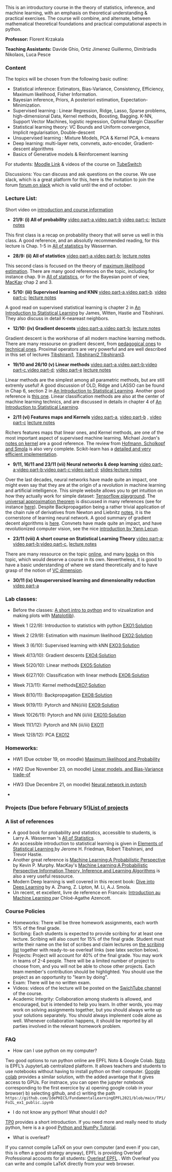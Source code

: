 This is an introductory course in the theory of statistics, inference, and machine learning, with an emphasis on theoretical understanding & practical exercises. The course will combine, and alternate, between mathematical theoretical foundations and practical computational aspects in python.

**Professor:** Florent Krzakala

**Teaching Assistants:** Davide Ghio, Ortiz Jimenez Guillermo,  Dimitriadis Nikolaos, Luca Pesce

### Content
The topics will be chosen from the following basic outline:

- Statistical inference: Estimators, Bias-Variance, Consistency, Efficiency, Maximum likelihood, Fisher Information.
- Bayesian inference, Priors, A posteriori estimation, Expectation-Minimization.
- Supervised learning : Linear Regression, Ridge, Lasso, Sparse problems, high-dimensional Data, Kernel methods, Boosting, Bagging. K-NN, Support Vector Machines, logistic regression, Optimal Margin Classifier
- Statistical learning theory: VC Bounds and Uniform convergence, Implicit regularisation, Double-descent
- Unsupervised learning : Mixture Models, PCA & Kernel PCA, k-means
- Deep learning: multi-layer nets, convnets, auto-encoder, Gradient-descent algorithms
- Basics of Generative models & Reinforcement learning


For students: [Moodle Link](https://moodle.epfl.ch/course/view.php?id=16783) & videos of the course on [TubeSwitch](https://tube.switch.ch/channels/P21dFjFlzG)

Discussions: You can discuss and ask questions on the course. We use slack, which is a great platform for this, here is the invitation to join the forum [forum on slack](https://join.slack.com/t/lecturee411-2021/shared_invite/zt-wctokqj5-Gsk8mp790JmMjDakedJArA) which is valid until the end of october.


### Lecture List:

Short video on [introduction and course information](https://tube.switch.ch/videos/OtMpZ1csbC)

* **21/9: (i) All of probability** [video part-a](https://tube.switch.ch/videos/O5cTqs2NT7),[video part-b](https://tube.switch.ch/videos/9GNFirFjRw) [video part-c](https://tube.switch.ch/videos/hg4GoRppXj); [lecture notes](https://www.overleaf.com/1222519813bdjmdjmjjpbx)
 
This first class is a recap on probability theory that will serve us well in this class. A good reference, and an absolutly recommended reading, for this lecture is Chap. 1-5 in [All of statistics](http://egrcc.github.io/docs/math/all-of-statistics.pdf) by Wasserman. 

* **28/9: (ii) All of statistics** [video part-a](https://tube.switch.ch/videos/B3r56XLIvj),[video part-b](https://tube.switch.ch/videos/BpUsMuh7p3); [lecture notes](https://www.overleaf.com/2917916729ycfdqnyjhbzp)

This second class is focused on the theory of [maximum likelihood estimation](https://en.wikipedia.org/wiki/Maximum_likelihood_estimation). There are many good references on the topic, including for instance chap. 9 in [All of statistics](http://egrcc.github.io/docs/math/all-of-statistics.pdf), or for the Bayesian point of view, [MacKay](http://www.inference.org.uk/itprnn/book.pdf) chap 2 and 3.

* **5/10: (iii) Supervised learning and KNN** [video part-a](https://tube.switch.ch/videos/y0T46zQ8Uz),[video part-b](https://tube.switch.ch/videos/WPxmNebck8). [video part-c](https://tube.switch.ch/videos/kiCjZ4fytL); [lecture notes](https://www.overleaf.com/7116425623ttfcnbvcncmt)

A good read on supervised statistical learning is chapter 2 in [An Introduction to Statistical Learning](https://www.statlearning.com/) by James, Witten, Hastie and Tibshirani. They also discuss in detail K-neareast neighbors.

* **12/10: (iv) Gradient descents**  [video part-a](https://tube.switch.ch/videos/ymhYGS5FBp),[video part-b](https://tube.switch.ch/videos/Uty6vSGfg2); [lecture notes](https://www.overleaf.com/7338629352qxyrtrjtsvnc) 

Gradient descent is the workhorse of all modern machine learning methods. There are many ressourse on gradient descent, from [pedagogical ones](https://ruder.io/optimizing-gradient-descent/) to [technical ones](https://gowerrobert.github.io/pdf/M2_statistique_optimisation/grad_conv.pdf). Proximal operators are very powerful and are well described in this set of lectures [Tibshirani1](https://www.stat.cmu.edu/~ryantibs/convexopt/lectures/grad-descent.pdf), [Tibshirani2](https://www.stat.cmu.edu/~ryantibs/convexopt/lectures/subgrad.pdf),[Tibshirani3](https://www.stat.cmu.edu/~ryantibs/convexopt/lectures/prox-grad.pdf).

* **19/10 and 26/10 (v) Linear methods** [video part-a](https://tube.switch.ch/videos/Uty6vSGfg2),[video part-b](https://tube.switch.ch/videos/GKTjPNui5i);[video part-c](https://tube.switch.ch/videos/qBtMeqUMOc),[video part-d](https://tube.switch.ch/videos/zO13qoBH8o); [video part-e](https://tube.switch.ch/videos/MzXSD93VPv)  [lecture notes](https://www.overleaf.com/project/616057accbec194c682a91d9) 

Linear methods are the simplest among all parametric methods, but are still extremly useful! A good discussion of OLD, Ridge and LASSO can be found in Chap 6, section 2 in [An Introduction to Statistical Learning](https://www.statlearning.com/). Another good reference is [this one](https://www.whitman.edu/documents/Academics/Mathematics/DeVine.pdf). Linear classification methods are also at the center of machine learning technics, and are discussed in details in chapter 4 of [An Introduction to Statistical Learning](https://www.statlearning.com/).

* **2/11 (vi) Features maps and Kernels**  [video part-a](https://tube.switch.ch/videos/MzXSD93VPv), [video part-b](https://tube.switch.ch/videos/Ds7TOUPDdf) , [video part-c](https://tube.switch.ch/videos/jI8tvckQ6v)  [lecture notes](https://www.overleaf.com/6449339267zqgbjzscxrtx) 

Richers features maps that linear ones, and Kernel methods, are one of the most important aspect of supervised machine learning. Michael Jordan's [notes on kernel](https://people.eecs.berkeley.edu/~jordan/kernels/0521813972c02_p25-46.pdf) are a good reference. The review from [Hofmann,  Scholkopf and Smola](https://arxiv.org/pdf/math/0701907.pdf) is also very complete. Scikit-learn has a [detailed and very efficient implementation](https://scikit-learn.org/stable/modules/kernel_approximation.html).

* **9/11, 16/11 and 23/11 (vii) Neural networks & deep learning**  [video part-a](https://tube.switch.ch/videos/h3MKqCh2FF);[video part-b](https://tube.switch.ch/videos/uzguAAyGwg);[video part-c](https://tube.switch.ch/videos/V8FuDNuazR);[video part-d](https://tube.switch.ch/videos/fqNb3ieuW4); [slides](https://github.com/IdePHICS/FundamentalLearningEPFL2021/blob/main/WrittenNotes/NeuralNets-lec.pdf);[lecture notes](https://www.overleaf.com/4275199117yvpktswnmhqy) 

Over the last decades, neural networks have made quite an impact, one might even say that they are at the origin of a revolution in machine learning and artificial intelligence.  This simple website allows you to get intuition on how they actually work for simple dataset: [Tensorflow playground](https://playground.tensorflow.org). The [universal approximation theorem](https://en.wikipedia.org/wiki/Universal_approximation_theorem) is discussed in many references (see for instance [here](https://ai.stackexchange.com/questions/13317/where-can-i-find-the-proof-of-the-universal-approximation-theorem/13319)). Despite Backpropagation being a rather trivial application of the chain rule of derivatives from Newton and Liebnitz [notes](https://cs.stanford.edu/~quocle/tutorial1.pdf), it is the cornerstone of learning neural network. A good summary of gradient decent algorithms is [here](https://ruder.io/optimizing-gradient-descent/). Convnets have made quite an impact, and have revolutionized computer vision, see the nice [introduction by Yann Lecun](https://www.youtube.com/watch?v=LrUYRwAJXKM).

* **23/11 (viii) A short course on Statistical Learning Theory** [video part-a](https://tube.switch.ch/videos/fqNb3ieuW4); [video part-b](https://tube.switch.ch/videos/3vDhFXNap1);[video part-c](https://tube.switch.ch/videos/E9DZLlnu2I), [lecture notes](https://www.overleaf.com/read/vwnfvnbwqznk) 

There are many ressource on the topic [online](https://ocw.mit.edu/courses/sloan-school-of-management/15-097-prediction-machine-learning-and-statistics-spring-2012/lecture-notes/MIT15_097S12_lec14.pdf), and many [books](https://www.cs.huji.ac.il/~shais/UnderstandingMachineLearning/understanding-machine-learning-theory-algorithms.pdf) on this topic, which would deserve a course in its own. Nevertheless, it is good to have a basic understanding of where we stand theoretically and to have grasp of the notion of [VC dimension](https://en.wikipedia.org/wiki/Vapnik%E2%80%93Chervonenkis_dimension).

* **30/11 (ix) Unsuperversised learning and dimensionality reduction** [video part-a](https://tube.switch.ch/videos/crPaz78a9R)

### Lab classes:

* Before the classes: [A short intro to python](TP0/Intro%20to%20Python.ipynb) and to vizualization and making plots with [Matplotlib](TP0/Visualization.ipynb)).

* Week 1 (22/9): Introduction to statistics with python [EXO1](https://github.com/IdePHICS/FundamentalLearningEPFL2021/blob/main/TP1/FoIL_ex1_public.ipynb);[Solution](https://github.com/IdePHICS/FundamentalLearningEPFL2021/blob/main/TP1/solution/FoIL_ex1_solved.ipynb)

* Week 2 (29/9): Estimation with maximum likelihood [EXO2](https://github.com/IdePHICS/FundamentalLearningEPFL2021/blob/main/TP2/FoIL_ex2_public.ipynb);[Solution](https://github.com/IdePHICS/FundamentalLearningEPFL2021/blob/main/TP2/solution/FoIL_ex2_solved.ipynb)

* Week 3 (6/10): Supervised learning with kNN [EXO3](https://github.com/IdePHICS/FundamentalLearningEPFL2021/blob/main/TP3/TP3_FoIL_public.ipynb);[Solution](https://github.com/IdePHICS/FundamentalLearningEPFL2021/blob/main/TP3/Solution/FoIL_TP3_solved.ipynb)

* Week 4(13/10): Gradient descents [EXO4](https://github.com/IdePHICS/FundamentalLearningEPFL2021/blob/main/TP4/FoIL_ex4_public.ipynb);[Solution](https://github.com/IdePHICS/FundamentalLearningEPFL2021/blob/main/TP4/solution/FoIL_ex4_solved.ipynb)

* Week 5(20/10): Linear methods [EXO5](https://github.com/IdePHICS/FundamentalLearningEPFL2021/blob/main/TP5/FoIL_ex5_public.ipynb);[Solution](https://github.com/IdePHICS/FundamentalLearningEPFL2021/blob/main/TP5/solution/FoIL_ex5_solved.ipynb)

* Week 6(27/10): Classification with linear methods [EXO6](https://github.com/IdePHICS/FundamentalLearningEPFL2021/blob/main/TP6/FoIL_TP6.ipynb);[Solution](https://github.com/IdePHICS/FundamentalLearningEPFL2021/blob/main/TP6/Solution/FoIL_TP6_solved.ipynb)

* Week 7(3/11): Kernel methods[EXO7](https://github.com/IdePHICS/FundamentalLearningEPFL2021/tree/main/TP7);[Solution](https://github.com/IdePHICS/FundamentalLearningEPFL2021/blob/main/TP7/Solution/FoIL_TP7_solved.ipynb)

* Week 8(10/11): Backpropagation [EXO8](https://github.com/IdePHICS/FundamentalLearningEPFL2021/tree/main/TP8);[Solution](https://github.com/IdePHICS/FundamentalLearningEPFL2021/blob/main/TP8/FoIL_TP8_sol.ipynb)

* Week 9(19/11): Pytorch and NN(i/iii) [EXO9](https://github.com/IdePHICS/FundamentalLearningEPFL2021/blob/main/TP9/Foil_TP9.ipynb);[Solution](https://github.com/IdePHICS/FundamentalLearningEPFL2021/blob/main/TP9/Foil_TP9_sol.ipynb)

* Week 10(26/11): Pytorch and NN (ii/iii) [EXO10](https://github.com/IdePHICS/FundamentalLearningEPFL2021/blob/main/TP10/Deep_Learning_Tips_and_Tricks.ipynb);[Solution](https://github.com/IdePHICS/FundamentalLearningEPFL2021/blob/main/TP10/Deep_Learning_Tips_and_Tricks_sol.ipynb)

* Week 11(1/12): Pytorch and NN (iii/iii) [EXO11](https://github.com/IdePHICS/FundamentalLearningEPFL2021/blob/main/TP11/FoIL_TP11.ipynb)

* Week 12(8/12): PCA [EXO12](https://github.com/IdePHICS/FundamentalLearningEPFL2021/blob/main/TP12/FoIL_TP12.ipynb)

### Homeworks: 

* HW1 (Due october 19, on moodle) [Maximum likelihood and Probability](https://github.com/IdePHICS/FundamentalLearningEPFL2021/blob/main/HW/Homework1_EE411.pdf)

* HW2 (Due November 23, on moodle) [Linear models, and Bias-Variance trade-of](https://github.com/IdePHICS/FundamentalLearningEPFL2021/blob/main/HW/Homework2_EE411.pdf)

* HW3 (Due Decembre 21, on moodle) [Neural network in pytorch](https://github.com/IdePHICS/FundamentalLearningEPFL2021/blob/main/HW/EE411_hw3.pdf)
* 
### Projects (Due before February 5!)[List of projects](https://github.com/IdePHICS/FundamentalLearningEPFL2021/blob/main/Projects.md)

### A list of references

* A good book for probability and statistics, accessible to students, is Larry A. Wasserman 's <a href="https://www.ic.unicamp.br/~wainer/cursos/1s2013/ml/livro.pdf">All of Statistics</a>. 
* An accessible introduction to statistical learning is given in <a href="https://web.stanford.edu/~hastie/ElemStatLearn/">Elements of Statistical Learning </a> by Jerome H. Friedman, Robert Tibshirani, and Trevor Hastie. 
* Another great reference is <a href="https://www.amazon.com/Machine-Learning-Probabilistic-Perspective-Computation/dp/0262018020">Machine Learning:A Probabilistic Perspective<a/> by Kevin P. Murphy. MacKay's <a href="https://www.amazon.com/Machine-Learning-Probabilistic-Perspective-Computation/dp/0262018020">Machine Learning:A Probabilistic Perspective <a href="https://www.inference.org.uk/itprnn/book.pdf">Information Theory, Inference and Learning Algorithms</a> is also a very useful ressource.
* Modern Deep learning is well covered in this recent book:
<a href="http://d2l.ai/">Dive into Deep Learning<a/> by A. Zhang, Z. Lipton, M. Li, A.J. Smola. 
* Un recent, et excellent, livre de reference en Francais: <a href="https://www.amazon.fr/Introduction-Machine-Learning-Chloé-Agathe-Azencott/dp/2100780808">Introduction au Machine Learning </a> par Chloé-Agathe Azencott. 
  
  
### Course Policies

* Homeworks: There will be three homework assignments, each worth 15% of the final grade. 
* Scribing: Each students is expected to provide scribing for at least one lecture. Scribing will also count for 15% of the final grade.
  Student must write their name on the list of scribes and claim lectures on [the scribing list](https://docs.google.com/document/d/13N8_0I5Waz566e3IlQPDKKMZNXvGN5vQYaYAh0Dl6kk/edit?usp=sharing) together with ready-to-se overleaf links (see latex section below).   
* Projects: Project will account for 40% of the final grade. You may work in teams of 2-4 people. There will be a limited number of project to choose from, and you will not be able to chose other projects. Each team member's contribution should be highlighted. You should use the project as an opportunity to "learn by doing".
* Exam: There will be no written exam.
* Videos: videos of the lecture will be posted on the [SwichTube channel](https://tube.switch.ch/channels/P21dFjFlzG) of the course.
* Academic Integrity: Collaboration among students is allowed, and encouraged, but is intended to help you learn. In other words, you may work on solving assignments together, but you should always write up your solutions separately. You should always implement code alone as well. Whenever collaboration happens, it should be reported by all parties involved in the relevant homework problem.
 
### FAQ
* How can I use python on my computer? 
 
Two good options to run python online are EPFL Noto & Google Colab. [Noto](https://www.epfl.ch/education/educational-initiatives/cede/digitaltools/jupyter-notebooks-for-education/) is EPFL’s JupyterLab centralized platform. It allows teachers and students to use notebooks without having to install python on their computer. [Google colab](https://research.google.com/colaboratory/) provides a similar solution, with the added avantage that it gives access to GPUs. For instnace, you can open the jupyter notebook corresponding to the first exercice by a) opening google colab in your browser) b) selecting github, and  c) writing the path `https://github.com/IdePHICS/FundamentalLearningEPFL2021/blob/main/TP1/FoIL_ex1_public.ipynb`

* I do not know any python! What should I do? 

[TP0](https://github.com/IdePHICS/FundamentalLearningEPFL2021/tree/main/TP0) provides a short introduction. If you need more and really need to study python, here is a a good [Python and NumPy Tutorial](https://github.com/kuleshov/cs228-material/blob/master/tutorials/python/cs228-python-tutorial.ipynb).
 
* What is overleaf? 
 
 If you cannot compile LaTeX on your own computer (and even if you can, this is often a good strategy anyway), EPFL is providing Overleaf Professional accounts for all students: [Overleaf EPFL](https://www.overleaf.com/edu/epfl#overview) . With Overleaf you can write and compile LaTeX directly from your web browser. 
